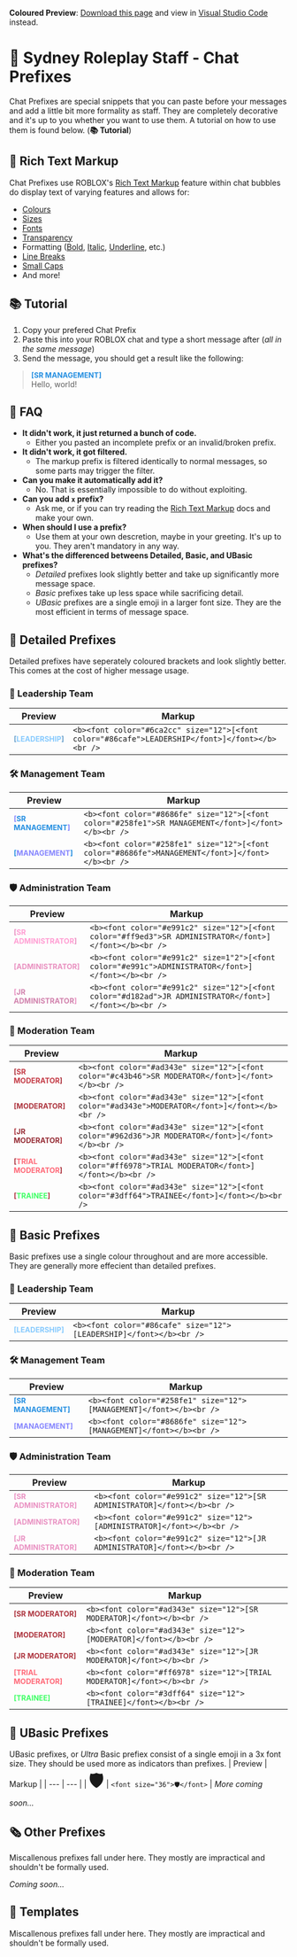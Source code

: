 **Coloured Preview**: [Download this page](https://raw.githubusercontent.com/badlydr4wn/srp-chat-prefixes/refs/heads/main/README.md) and view in [Visual Studio Code](https://code.visualstudio.com) instead.

# 🌴 Sydney Roleplay Staff - Chat Prefixes
Chat Prefixes are special snippets that you can paste before your messages and add a little bit more formality as staff. They are completely decorative and it's up to you whether you want to use them. A tutorial on how to use them is found below. (**📚 Tutorial**)

## 📑 Rich Text Markup
Chat Prefixes use ROBLOX's [Rich Text Markup](https://create.roblox.com/docs/ui/rich-text) feature within chat bubbles do display text of varying features and allows for:
- [Colours](https://create.roblox.com/docs/ui/rich-text#color)
- [Sizes](https://create.roblox.com/docs/ui/rich-text#size)
- [Fonts](https://create.roblox.com/docs/ui/rich-text#font-face)
- [Transparency](https://create.roblox.com/docs/ui/rich-text#transparency)
- Formatting ([Bold](https://create.roblox.com/docs/ui/rich-text#bold), [Italic](https://create.roblox.com/docs/ui/rich-text#italic), [Underline](https://create.roblox.com/docs/ui/rich-text#underline), etc.)
- [Line Breaks](https://create.roblox.com/docs/ui/rich-text#line-break)
- [Small Caps](https://create.roblox.com/docs/ui/rich-text#small-caps)
- And more!

## 📚 Tutorial
1. Copy your prefered Chat Prefix
2. Paste this into your ROBLOX chat and type a short message after (*all in the same message*)
3. Send the message, you should get a result like the following:
> <b><font color="#258fe1" size="2">[SR MANAGEMENT]</font></b><br />
> Hello, world!

## 🔎 FAQ
- **It didn't work, it just returned a bunch of code.**
  - Either you pasted an incomplete prefix or an invalid/broken prefix.
- **It didn't work, it got filtered.**
  - The markup prefix is filtered identically to normal messages, so some parts may trigger the filter.
- **Can you make it automatically add it?**
  - No. That is essentially impossible to do without exploiting.
- **Can you add `x` prefix?**
  - Ask me, or if you can try reading the [Rich Text Markup](https://create.roblox.com/docs/ui/rich-text) docs and make your  own.
- **When should I use a prefix?**
  - Use them at your own descretion, maybe in your greeting. It's up to you. They aren't mandatory in any way.
- **What's the differenced betweens Detailed, Basic, and UBasic prefixes?**
  - *Detailed* prefixes look slightly better and take up significantly more message space.
  - *Basic* prefixes take up less space while sacrificing detail.
  - *UBasic* prefixes are a single emoji in a larger font size. They are the most efficient in terms of message space.

## 📰 Detailed Prefixes
Detailed prefixes have seperately coloured brackets and look slightly better. This comes at the cost of higher message usage.

### 👑 Leadership Team
| Preview | Markup |
| --- | --- |
| <b><font color="#6ca2cc" size="2">[<font color="#86cafe">LEADERSHIP</font>]</font></b> | `<b><font color="#6ca2cc" size="12">[<font color="#86cafe">LEADERSHIP</font>]</font></b><br />` |

### 🛠️ Management Team
| Preview | Markup |
| --- | --- |
| <b><font color="#8686fe" size="2">[<font color="#258fe1">SR MANAGEMENT</font>]</font></b> | `<b><font color="#8686fe" size="12">[<font color="#258fe1">SR MANAGEMENT</font>]</font></b><br />` |
| <b><font color="#258fe1" size="2">[<font color="#8686fe">MANAGEMENT</font>]</font></b> | `<b><font color="#258fe1" size="12">[<font color="#8686fe">MANAGEMENT</font>]</font></b><br />`|

### 🛡️ Administration Team
| Preview | Markup |
| --- | --- |
| <b><font color="#e991c2" size="2">[<font color="#ff9ed3">SR ADMINISTRATOR</font>]</font></b> | `<b><font color="#e991c2" size="12">[<font color="#ff9ed3">SR ADMINISTRATOR</font>]</font></b><br />`|
| <b><font color="#e991c2" size="2">[<font color="#e991c">ADMINISTRATOR</font>]</font></b> | `<b><font color="#e991c2" size=1"2">[<font color="#e991c">ADMINISTRATOR</font>]</font></b><br />`|
| <b><font color="#e991c2" size="2">[<font color="#d182ad">JR ADMINISTRATOR</font>]</font></b> | `<b><font color="#e991c2" size="12">[<font color="#d182ad">JR ADMINISTRATOR</font>]</font></b><br />`|

### 🔨 Moderation Team
| Preview | Markup |
| --- | --- |
| <b><font color="#ad343e" size="2">[<font color="#c43b46">SR MODERATOR</font>]</font></b> | `<b><font color="#ad343e" size="12">[<font color="#c43b46">SR MODERATOR</font>]</font></b><br />`|
| <b><font color="#ad343e" size="2">[<font color="#ad343e">MODERATOR</font>]</font></b> | `<b><font color="#ad343e" size="12">[<font color="#ad343e">MODERATOR</font>]</font></b><br />`|
| <b><font color="#ad343e" size="2">[<font color="#962d36">JR MODERATOR</font>]</font></b> | `<b><font color="#ad343e" size="12">[<font color="#962d36">JR MODERATOR</font>]</font></b><br />`|
| <b><font color="#ad343e" size="2">[<font color="#ff6978">TRIAL MODERATOR</font>]</font></b> | `<b><font color="#ad343e" size="12">[<font color="#ff6978">TRIAL MODERATOR</font>]</font></b><br />`|
| <b><font color="#ad343e" size="2">[<font color="#3dff64">TRAINEE</font>]</font></b> | `<b><font color="#ad343e" size="12">[<font color="#3dff64">TRAINEE</font>]</font></b><br />`|

## 📃 Basic Prefixes
Basic prefixes use a single colour throughout and are more accessible. They are generally more effecient than detailed prefixes.

### 👑 Leadership Team
| Preview | Markup |
| --- | --- |
| <b><font color="#86cafe" size="2">[LEADERSHIP]</font></b> | `<b><font color="#86cafe" size="12">[LEADERSHIP]</font></b><br />` |

### 🛠️ Management Team
| Preview | Markup |
| --- | --- |
| <b><font color="#258fe1" size="2">[SR MANAGEMENT]</font></b> | `<b><font color="#258fe1" size="12">[MANAGEMENT]</font></b><br />` |
| <b><font color="#8686fe" size="2">[MANAGEMENT]</font></b> | `<b><font color="#8686fe" size="12">[MANAGEMENT]</font></b><br />` |

### 🛡️ Administration Team
| Preview | Markup |
| --- | --- |
| <b><font color="#e991c2" size="2">[SR ADMINISTRATOR]</font></b> | `<b><font color="#e991c2" size="12">[SR ADMINISTRATOR]</font></b><br />` |
| <b><font color="#e991c2" size="2">[ADMINISTRATOR]</font></b> | `<b><font color="#e991c2" size="12">[ADMINISTRATOR]</font></b><br />` |
| <b><font color="#e991c2" size="2">[JR ADMINISTRATOR]</font></b> | `<b><font color="#e991c2" size="12">[JR ADMINISTRATOR]</font></b><br />` |

### 🔨 Moderation Team
| Preview | Markup |
| --- | --- |
| <b><font color="#ad343e" size="2">[SR MODERATOR]</font></b> | `<b><font color="#ad343e" size="12">[SR MODERATOR]</font></b><br />` |
| <b><font color="#ad343e" size="2">[MODERATOR]</font></b> | `<b><font color="#ad343e" size="12">[MODERATOR]</font></b><br />` |
| <b><font color="#ad343e" size="2">[JR MODERATOR]</font></b> | `<b><font color="#ad343e" size="12">[JR MODERATOR]</font></b><br />` |
| <b><font color="#ff6978" size="2">[TRIAL MODERATOR]</font></b> | `<b><font color="#ff6978" size="12">[TRIAL MODERATOR]</font></b><br />` |
| <b><font color="#3dff64" size="2">[TRAINEE]</font></b> | `<b><font color="#3dff64" size="12">[TRAINEE]</font></b><br />` |


## 📄 UBasic Prefixes
UBasic prefixes, or *Ultra* Basic prefiex consist of a single emoji in a 3x font size. They should be used more as indicators than prefixes.
| Preview | Markup |
| --- | --- |
| <font size="6">🛡️</font> | `<font size="36">🛡️</font>` |
*More coming soon...*


## 🗞️ Other Prefixes
Miscallenous prefixes fall under here. They mostly are impractical and shouldn't be formally used.

*Coming soon...*

## 📜 Templates
Miscallenous prefixes fall under here. They mostly are impractical and shouldn't be formally used.